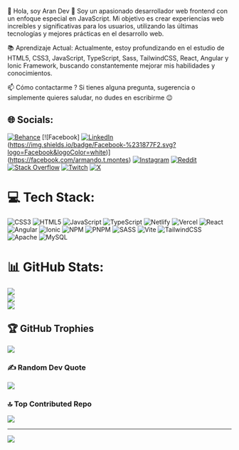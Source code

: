 🚀 Hola, soy Aran Dev 👋
Soy un apasionado desarrollador web frontend con un enfoque especial en JavaScript. Mi objetivo es crear experiencias web increíbles y significativas para los usuarios, utilizando las últimas tecnologías y mejores prácticas en el desarrollo web. 

📚 Aprendizaje Actual:
Actualmente, estoy profundizando en el estudio de HTML5, CSS3, JavaScript, TypeScript, Sass, TailwindCSS, React, Angular y Ionic Framework, buscando constantemente mejorar mis habilidades y conocimientos.

📫 Cómo contactarme ?
Si tienes alguna pregunta, sugerencia o simplemente quieres saludar, no dudes en escribirme 😉


## 🌐 Socials:
[![Behance](https://img.shields.io/badge/Behance-1769ff?logo=behance&logoColor=white)](https://behance.net/armandotravies) [![Facebook]
[![LinkedIn](https://img.shields.io/badge/LinkedIn-%230077B5.svg?logo=linkedin&logoColor=white)](https://linkedin.com/in/armando-roberto-travieso-montes-68449b302) 
(https://img.shields.io/badge/Facebook-%231877F2.svg?logo=Facebook&logoColor=white)](https://facebook.com/armando.t.montes) [![Instagram](https://img.shields.io/badge/Instagram-%23E4405F.svg?logo=Instagram&logoColor=white)](https://instagram.com/armando_rtm) [![Reddit](https://img.shields.io/badge/Reddit-%23FF4500.svg?logo=Reddit&logoColor=white)](https://reddit.com/user/AranTM) [![Stack Overflow](https://img.shields.io/badge/-Stackoverflow-FE7A16?logo=stack-overflow&logoColor=white)](https://stackoverflow.com/users/20873445) [![Twitch](https://img.shields.io/badge/Twitch-%239146FF.svg?logo=Twitch&logoColor=white)](https://twitch.tv/aran_tm) [![X](https://img.shields.io/badge/X-black.svg?logo=X&logoColor=white)](https://x.com/aran_tm)

# 💻 Tech Stack:
![CSS3](https://img.shields.io/badge/css3-%231572B6.svg?style=for-the-badge&logo=css3&logoColor=white) ![HTML5](https://img.shields.io/badge/html5-%23E34F26.svg?style=for-the-badge&logo=html5&logoColor=white) ![JavaScript](https://img.shields.io/badge/javascript-%23323330.svg?style=for-the-badge&logo=javascript&logoColor=%23F7DF1E) ![TypeScript](https://img.shields.io/badge/typescript-%23007ACC.svg?style=for-the-badge&logo=typescript&logoColor=white) ![Netlify](https://img.shields.io/badge/netlify-%23000000.svg?style=for-the-badge&logo=netlify&logoColor=#00C7B7) ![Vercel](https://img.shields.io/badge/vercel-%23000000.svg?style=for-the-badge&logo=vercel&logoColor=white) ![React](https://img.shields.io/badge/react-%2320232a.svg?style=flat&logo=react&logoColor=%2361DAFB) ![Angular](https://img.shields.io/badge/angular-%23DD0031.svg?style=for-the-badge&logo=angular&logoColor=white) ![Ionic](https://img.shields.io/badge/Ionic-%233880FF.svg?style=for-the-badge&logo=Ionic&logoColor=white) ![NPM](https://img.shields.io/badge/NPM-%23CB3837.svg?style=for-the-badge&logo=npm&logoColor=white) ![PNPM](https://img.shields.io/badge/pnpm-%234a4a4a.svg?style=for-the-badge&logo=pnpm&logoColor=f69220) ![SASS](https://img.shields.io/badge/SASS-hotpink.svg?style=for-the-badge&logo=SASS&logoColor=white) ![Vite](https://img.shields.io/badge/vite-%23646CFF.svg?style=for-the-badge&logo=vite&logoColor=white) ![TailwindCSS](https://img.shields.io/badge/tailwindcss-%2338B2AC.svg?style=for-the-badge&logo=tailwind-css&logoColor=white) ![Apache](https://img.shields.io/badge/apache-%23D42029.svg?style=for-the-badge&logo=apache&logoColor=white) ![MySQL](https://img.shields.io/badge/mysql-%2300000f.svg?style=for-the-badge&logo=mysql&logoColor=white)
# 📊 GitHub Stats:
![](https://github-readme-stats.vercel.app/api?username=Aran-tm&theme=vision-friendly-dark&hide_border=false&include_all_commits=false&count_private=false)<br/>
![](https://github-readme-streak-stats.herokuapp.com/?user=Aran-tm&theme=vision-friendly-dark&hide_border=false)<br/>
![](https://github-readme-stats.vercel.app/api/top-langs/?username=Aran-tm&theme=vision-friendly-dark&hide_border=false&include_all_commits=false&count_private=false&layout=compact)

## 🏆 GitHub Trophies
![](https://github-profile-trophy.vercel.app/?username=Aran-tm&theme=darkhub&no-frame=false&no-bg=false&margin-w=4)

### ✍️ Random Dev Quote
![](https://quotes-github-readme.vercel.app/api?type=horizontal&theme=dark)

### 🔝 Top Contributed Repo
![](https://github-contributor-stats.vercel.app/api?username=Aran-tm&limit=5&theme=dark&combine_all_yearly_contributions=true)

---
[![](https://visitcount.itsvg.in/api?id=Aran-tm&icon=0&color=2)](https://visitcount.itsvg.in)

<!-- Proudly created with GPRM ( https://gprm.itsvg.in ) -->

